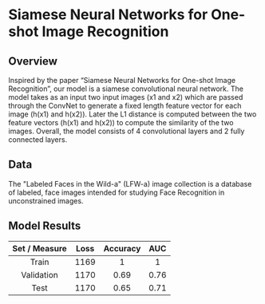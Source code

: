# Siamese Neural Networks for One-shot Image Recognition

## Overview
Inspired by the paper “Siamese Neural Networks for One-shot Image Recognition”, our
model is a siamese convolutional neural network. The model takes as an input two input
images (x1 and x2) which are passed through the ConvNet to generate a fixed length feature
vector for each image (h(x1) and h(x2)). Later the L1 distance is computed between the two
feature vectors (h(x1) and h(x2)) to compute the similarity of the two images. Overall, the
model consists of 4 convolutional layers and 2 fully connected layers.

## Data
The "Labeled Faces in the Wild-a" (LFW-a) image collection is a database of labeled, face
images intended for studying Face Recognition in unconstrained images.

## Model Results
| Set / Measure        | Loss           | Accuracy  | AUC
|:-------------:|:-------------:|:-------------:|:-------------:|
| Train      | 1169 | 1    | 1    |
| Validation | 1170 | 0.69 | 0.76 |
| Test       | 1170 | 0.65 | 0.71 |
